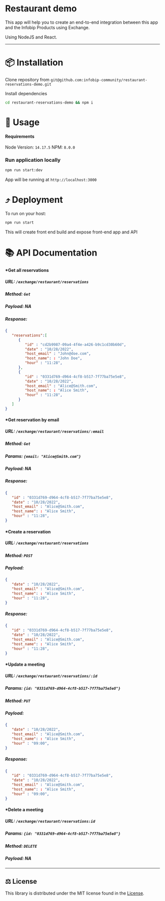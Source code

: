 # Restaurant demo
This app will help you to create an end-to-end integration between this app and the Infobip Products using Exchange.

Using NodeJS and React.

---

# 📦 Installation
Clone repository from 
`git@github.com:infobip-community/restaurant-reservations-demo.git`

Install dependencies
```bash
cd restaurant-reservations-demo && npm i
```

# 🚀 Usage
#### Requirements
Node Version: `14.17.5`
NPM: `8.0.0`

### Run application locally
```bash
npm run start:dev
```
App will be running at `http://localhost:3000`


# ⤴️ Deployment
To run on your host: 
```bash
npm run start
```

This will create front end build and expose front-end app and API

# 📚 API Documentation

#### *Get all reservations 
##### URL: `/exchange/restaurant/reservations`
##### Method: `Get`
##### Payload: NA
##### Response:
```json
{
   "reservations":[
      {
         "id" : "cd2b9987-09a4-4f4e-a426-b9c1cd30b60d",
         "date" : "10/28/2022",
         "host_email" : "John@doe.com",
         "host_name": : "John Doe",
         "hour" : "11:28",
      },
      {
         "id" : "0331d769-d964-4cf8-b517-7f77ba75e5e8",
         "date" : "10/28/2022",
         "host_email" : "Alice@Smith.com",
         "host_name": : "Alice Smith",
         "hour" : "11:28",
      }
   ]
}
``` 


#### *Get reservation by email
##### URL: `/exchange/restaurant/reservations/:email`
##### Method: `Get`
##### Params: `{email: "Alice@Smith.com"}`
##### Payload: NA
##### Response:
```json
{
   "id" : "0331d769-d964-4cf8-b517-7f77ba75e5e8",
   "date" : "10/28/2022",
   "host_email" : "Alice@Smith.com",
   "host_name": : "Alice Smith",
   "hour" : "11:28",
}
``` 

#### *Create a reservation
##### URL: `/exchange/restaurant/reservations`
##### Method: `POST`
##### Payload: 
```json
{
   "date" : "10/28/2022",
   "host_email" : "Alice@Smith.com",
   "host_name": : "Alice Smith",
   "hour" : "11:28",
}
```

##### Response:
```json
{
   "id" : "0331d769-d964-4cf8-b517-7f77ba75e5e8",
   "date" : "10/28/2022",
   "host_email" : "Alice@Smith.com",
   "host_name": : "Alice Smith",
   "hour" : "11:28",
}
```
#### *Update a meeting

##### URL: `/exchange/restaurant/reservations/:id`
##### Params: `{id: "0331d769-d964-4cf8-b517-7f77ba75e5e8"}`
##### Method: `PUT`
##### Payload: 
```json
{
   "date" : "10/28/2022",
   "host_email" : "Alice@Smith.com",
   "host_name": : "Alice Smith",
   "hour" : "09:00",
}
```
##### Response:
```json
{
   "id" : "0331d769-d964-4cf8-b517-7f77ba75e5e8",
   "date" : "10/28/2022",
   "host_email" : "Alice@Smith.com",
   "host_name": : "Alice Smith",
   "hour" : "09:00",
}
```

#### *Delete a meeting

##### URL: `/exchange/restaurant/reservations:id`
##### Params: `{id: "0331d769-d964-4cf8-b517-7f77ba75e5e8"}`
##### Method: `DELETE`
##### Payload: NA

---

## ⚖️ License

This library is distributed under the MIT license found in the [License](LICENSE).
